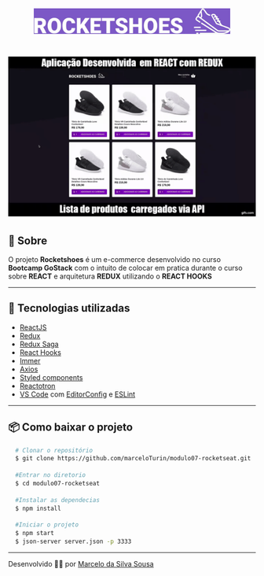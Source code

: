 <h1 align="center">
  <img src="src/assets/images/logo2.jpeg" width="400">
</h1>

<h1 align="center">
  <img src="src/assets/gif/Rocketshoes.gif">
</h1>

## :pushpin: Sobre
  O projeto **Rocketshoes** é um e-commerce desenvolvido no curso **Bootcamp GoStack** com o intuito de colocar em pratica durante o curso sobre **REACT** e arquitetura **REDUX** utilizando o **REACT HOOKS**

---

## :rocket:	 Tecnologias utilizadas

- [ReactJS](https://reactjs.org/)
- [Redux](https://redux.js.org/)
- [Redux Saga](https://redux-saga.js.org/)
- [React Hooks](https://pt-br.reactjs.org/docs/hooks-intro.html)
- [Immer](https://github.com/immerjs/immer)
- [Axios](https://github.com/axios/axios)
- [Styled components](https://styled-components.com/)
- [Reactotron](https://infinite.red/reactotron)
- [VS Code](https://code.visualstudio.com/) com [EditorConfig](https://marketplace.visualstudio.com/items?itemName=EditorConfig.EditorConfig) e [ESLint](https://marketplace.visualstudio.com/items?itemName=dbaeumer.vscode-eslint)

---

## :package:	 Como baixar o projeto

```bash
  # Clonar o repositório
  $ git clone https://github.com/marceloTurin/modulo07-rocketseat.git

  #Entrar no diretorio
  $ cd modulo07-rocketseat

  #Instalar as dependecias
  $ npm install

  #Iniciar o projeto
  $ npm start
  $ json-server server.json -p 3333

```
---

Desenvolvido :man_technologist:	 por [Marcelo da Silva Sousa](https://www.linkedin.com/in/marceloss97/)
